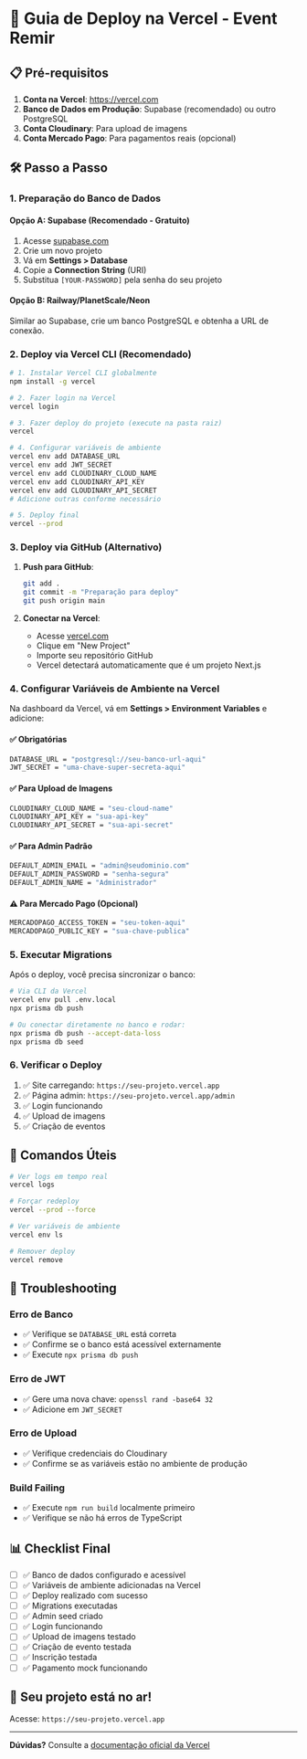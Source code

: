 # 🚀 Guia de Deploy na Vercel - Event Remir

## 📋 Pré-requisitos

1. **Conta na Vercel**: https://vercel.com
2. **Banco de Dados em Produção**: Supabase (recomendado) ou outro PostgreSQL
3. **Conta Cloudinary**: Para upload de imagens
4. **Conta Mercado Pago**: Para pagamentos reais (opcional)

## 🛠️ Passo a Passo

### 1. Preparação do Banco de Dados

#### Opção A: Supabase (Recomendado - Gratuito)

1. Acesse [supabase.com](https://supabase.com)
2. Crie um novo projeto
3. Vá em **Settings > Database**
4. Copie a **Connection String** (URI)
5. Substitua `[YOUR-PASSWORD]` pela senha do seu projeto

#### Opção B: Railway/PlanetScale/Neon

Similar ao Supabase, crie um banco PostgreSQL e obtenha a URL de conexão.

### 2. Deploy via Vercel CLI (Recomendado)

```bash
# 1. Instalar Vercel CLI globalmente
npm install -g vercel

# 2. Fazer login na Vercel
vercel login

# 3. Fazer deploy do projeto (execute na pasta raiz)
vercel

# 4. Configurar variáveis de ambiente
vercel env add DATABASE_URL
vercel env add JWT_SECRET
vercel env add CLOUDINARY_CLOUD_NAME
vercel env add CLOUDINARY_API_KEY
vercel env add CLOUDINARY_API_SECRET
# Adicione outras conforme necessário

# 5. Deploy final
vercel --prod
```

### 3. Deploy via GitHub (Alternativo)

1. **Push para GitHub**:

   ```bash
   git add .
   git commit -m "Preparação para deploy"
   git push origin main
   ```

2. **Conectar na Vercel**:
   - Acesse [vercel.com](https://vercel.com)
   - Clique em "New Project"
   - Importe seu repositório GitHub
   - Vercel detectará automaticamente que é um projeto Next.js

### 4. Configurar Variáveis de Ambiente na Vercel

Na dashboard da Vercel, vá em **Settings > Environment Variables** e adicione:

#### ✅ Obrigatórias

```bash
DATABASE_URL = "postgresql://seu-banco-url-aqui"
JWT_SECRET = "uma-chave-super-secreta-aqui"
```

#### ✅ Para Upload de Imagens

```bash
CLOUDINARY_CLOUD_NAME = "seu-cloud-name"
CLOUDINARY_API_KEY = "sua-api-key"
CLOUDINARY_API_SECRET = "sua-api-secret"
```

#### ✅ Para Admin Padrão

```bash
DEFAULT_ADMIN_EMAIL = "admin@seudominio.com"
DEFAULT_ADMIN_PASSWORD = "senha-segura"
DEFAULT_ADMIN_NAME = "Administrador"
```

#### ⚠️ Para Mercado Pago (Opcional)

```bash
MERCADOPAGO_ACCESS_TOKEN = "seu-token-aqui"
MERCADOPAGO_PUBLIC_KEY = "sua-chave-publica"
```

### 5. Executar Migrations

Após o deploy, você precisa sincronizar o banco:

```bash
# Via CLI da Vercel
vercel env pull .env.local
npx prisma db push

# Ou conectar diretamente no banco e rodar:
npx prisma db push --accept-data-loss
npx prisma db seed
```

### 6. Verificar o Deploy

1. ✅ Site carregando: `https://seu-projeto.vercel.app`
2. ✅ Página admin: `https://seu-projeto.vercel.app/admin`
3. ✅ Login funcionando
4. ✅ Upload de imagens
5. ✅ Criação de eventos

## 🔧 Comandos Úteis

```bash
# Ver logs em tempo real
vercel logs

# Forçar redeploy
vercel --prod --force

# Ver variáveis de ambiente
vercel env ls

# Remover deploy
vercel remove
```

## 🚨 Troubleshooting

### Erro de Banco

- ✅ Verifique se `DATABASE_URL` está correta
- ✅ Confirme se o banco está acessível externamente
- ✅ Execute `npx prisma db push`

### Erro de JWT

- ✅ Gere uma nova chave: `openssl rand -base64 32`
- ✅ Adicione em `JWT_SECRET`

### Erro de Upload

- ✅ Verifique credenciais do Cloudinary
- ✅ Confirme se as variáveis estão no ambiente de produção

### Build Failing

- ✅ Execute `npm run build` localmente primeiro
- ✅ Verifique se não há erros de TypeScript

## 📊 Checklist Final

- [ ] ✅ Banco de dados configurado e acessível
- [ ] ✅ Variáveis de ambiente adicionadas na Vercel
- [ ] ✅ Deploy realizado com sucesso
- [ ] ✅ Migrations executadas
- [ ] ✅ Admin seed criado
- [ ] ✅ Login funcionando
- [ ] ✅ Upload de imagens testado
- [ ] ✅ Criação de evento testada
- [ ] ✅ Inscrição testada
- [ ] ✅ Pagamento mock funcionando

## 🎉 Seu projeto está no ar!

Acesse: `https://seu-projeto.vercel.app`

---

**Dúvidas?** Consulte a [documentação oficial da Vercel](https://vercel.com/docs)
